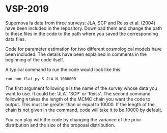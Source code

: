 # VSP-2019

Supernova Ia data from three surveys: JLA, SCP and Reiss et al. (2004) have been included in the repository. Download them and change the path to these files in the code to the path where you saved the corresponding data files.

Code for parameter estimation for two different cosmological models have been included. The details have been explained in comments in the beginning of the code itself.

A typical command to run the code would look like this:
```
run non_flat.py S JLA N 1000000
```
The first argument following `S` is the name of the survey whose data you want to use. It could be: 'JLA', 'SCP' or 'Reiss'. The second command following `N` takes the length of the MCMC chain you want the code to output. This must be greater than or equal to 10000. If the length of the chain is not given in the command, code will take it to be 10000 by default.

You can play with the code by changing the variance of the prior distribution and the size of the proposal distribution.
